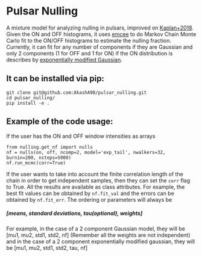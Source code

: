 # Pulsar Nulling

A mixture model for analyzing nulling in pulsars, improved on [Kaplan+2018](https://github.com/dlakaplan/nulling-pulsars). Given the ON and OFF histograms, it uses [emcee](http://dfm.io/emcee/current/) to do Markov Chain Monte Carlo fit to the ON/OFF histograms to estimate the nulling fraction. Currently, it can fit for any number of components if they are Gaussian and only 2 components (1 for OFF and 1 for ON) if the ON distribution is describes by [exponentially modified Gaussian](https://en.wikipedia.org/wiki/Exponentially_modified_Gaussian_distribution).

## It can be installed via pip:

```
git clone git@github.com:AkashA98/pulsar_nulling.git
cd pulsar_nulling/
pip install -e .
```

## Example of the code usage:

If the user has the ON and OFF window intensities as arrays

```
from nulling.get_nf import nulls
nf = nulls(on, off, ncomp=2, model='exp_tail', nwalkers=32, burnin=200, nsteps=5000)
nf.run_mcmc(corr=True)
```
If the user wants to take into account the finite correlation length of the chain in order to get independent samples, then they can set the ```corr``` flag to True. All the results are available as class attributes. For example, the best fit values can be obtained by ```nf.fit_val``` and the errors can be obtained by ```nf.fit_err```. The ordering or parameters will always be 
##### [means, standard deviations, tau(optional), weights]

For example, in the case of a 2 component Gaussian model, they will be [mu1, mu2, std1, std2, nf] (Remember all the weights are not independent) and in the case of a 2 component exponentially modified gaussian, they will be [mu1, mu2, std1, std2, tau, nf]
